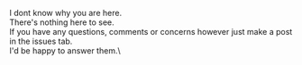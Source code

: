 I dont know why you are here.\
There's nothing here to see.\
If you have any questions, comments or concerns however just make a post in the issues tab.\
I'd be happy to answer them.\
